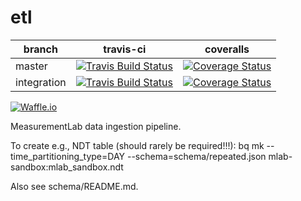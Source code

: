# etl
| branch | travis-ci | coveralls |
|--------|-----------|-----------|
| master | [![Travis Build Status](https://travis-ci.org/m-lab/etl.svg?branch=master)](https://travis-ci.org/m-lab/etl) | [![Coverage Status](https://coveralls.io/repos/m-lab/etl/badge.svg?branch=master)](https://coveralls.io/github/m-lab/etl?branch=master) |
| integration | [![Travis Build Status](https://travis-ci.org/m-lab/etl.svg?branch=integration)](https://travis-ci.org/m-lab/etl) | [![Coverage Status](https://coveralls.io/repos/m-lab/etl/badge.svg?branch=integration)](https://coveralls.io/github/m-lab/etl?branch=integration) |

[![Waffle.io](https://badge.waffle.io/m-lab/etl.svg?title=Ready)](http://waffle.io/m-lab/etl)

MeasurementLab data ingestion pipeline.

To create e.g., NDT table (should rarely be required!!!):
bq mk --time_partitioning_type=DAY --schema=schema/repeated.json mlab-sandbox:mlab_sandbox.ndt

Also see schema/README.md.
